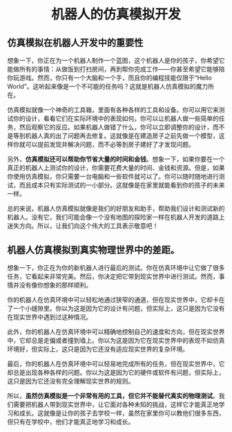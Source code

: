 <p style="font-size:30px ;font-weight: bolder;  text-align:center"> 机器人的仿真模拟开发 </p>

## 仿真模拟在机器人开发中的重要性

想象一下，你正在为一个机器人制作一个蓝图，这个机器人是你的孩子，你希望它能做所有的事情：从做饭到打扫房间，再到帮你完成工作——你甚至希望它能够陪你玩游戏。然而，你只有一个大脑和一个手，而且你的编程技能仅限于“Hello World”。这听起来像是一个不可能的任务吗？这就是机器人仿真模拟的魔力所在。 

仿真模拟就像一个神奇的工具箱，里面有各种各样的工具和设备。你可以用它来测试你的设计，看看它们在实际环境中的表现如何。你可以让机器人做一些简单的任务，然后观察它的反应。如果机器人做错了什么，你可以立即调整你的设计，而不是等到机器人真的出了问题再去修复。这就像是在建造房子之前先做一个模型，这样你就可以提前发现并解决问题，而不必等到房子建好了才发现问题。 

另外，**仿真模拟还可以帮助你节省大量的时间和金钱**。想象一下，如果你要在一个真正的机器人上测试你的设计，你需要花费大量的时间、金钱和资源。但是，如果你使用仿真模拟，你只需要一台电脑和一些软件就可以了。你可以随时随地进行测试，而且成本只有实际测试的一小部分。这就像是在家里就能看到你的孩子的未来一样。 

总的来说，机器人仿真模拟就像是我们的好朋友和助手，帮助我们设计和测试新的机器人。没有它，我们可能会像一个没有地图的探险家一样在机器人开发的道路上迷失方向。所以，让我们向这个伟大的工具表示敬意吧！

## 机器人仿真模拟到真实物理世界中的差距。 
想象一下，你正在为你的新机器人进行最后的测试。你在仿真环境中让它做了很多任务，它看起来非常完美。然后，你决定把它带到现实世界中进行测试。然而，事情并没有像你想象的那样顺利。

你的机器人在仿真环境中可以轻松地通过狭窄的通道，但在现实世界中，它却卡在了一个小缝隙里。你以为这是因为它的设计有问题，但实际上，这只是因为它没有在现实世界中遇到过这种情况。

此外，你的机器人在仿真环境中可以精确地控制自己的速度和方向，但在现实世界中，它却总是走偏或者撞到墙上。你以为这是因为它在现实世界中的表现不如仿真环境好，但实际上，这只是因为它还没有适应现实世界的复杂环境。

最后，你的机器人在仿真环境中可以轻易地完成所有的任务，但在现实世界中，它却总是出现各种各样的问题。你以为这是因为它的硬件或软件有问题，但实际上，这只是因为它还没有完全理解现实世界的规则。

所以，**虽然仿真模拟是一个非常有用的工具，但它并不能替代真实的物理测试**。我们需要把机器人带到现实世界中，让它面对各种未知的挑战，这样它才能真正地学习和成长。这就像是让你的孩子去学校一样，虽然在家里你可以教他们很多东西，但只有在学校中，他们才能真正地学习和成长。
